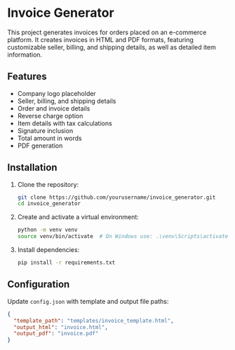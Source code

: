 # Invoice Generator

This project generates invoices for orders placed on an e-commerce platform. It creates invoices in HTML and PDF formats, featuring customizable seller, billing, and shipping details, as well as detailed item information.

## Features

- Company logo placeholder
- Seller, billing, and shipping details
- Order and invoice details
- Reverse charge option
- Item details with tax calculations
- Signature inclusion
- Total amount in words
- PDF generation

## Installation

1. Clone the repository:

   ```sh
   git clone https://github.com/yourusername/invoice_generator.git
   cd invoice_generator
   ```

2. Create and activate a virtual environment:

   ```sh
   python -m venv venv
   source venv/bin/activate  # On Windows use: .\venv\Scripts\activate
   ```

3. Install dependencies:
   ```sh
   pip install -r requirements.txt
   ```

## Configuration

Update `config.json` with template and output file paths:

```json
{
  "template_path": "templates/invoice_template.html",
  "output_html": "invoice.html",
  "output_pdf": "invoice.pdf"
}
```
